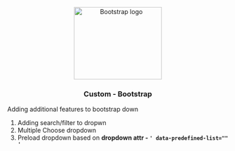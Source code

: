 <p align="center">
  <a href="https://getbootstrap.com/">
    <img src="https://getbootstrap.com/docs/5.0/assets/brand/bootstrap-logo-shadow.png" alt="Bootstrap logo" width="200" height="165">
  </a>
</p>

<h3 align="center">Custom - Bootstrap</h3>

<p>Adding additional features to bootstrap down</p>

<ol>
<li>Adding search/filter to dropwn</li>
<li>Multiple Choose dropdown</li>

<li>Preload dropdown based on <b>dropdown attr - <code>' data-predefined-list="" '<code> <b></li>
<ol>

